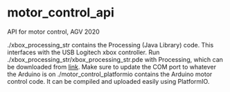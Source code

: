 # motor_control_api
 API for motor control, AGV 2020

./xbox_processing_str contains the Processing (Java Library) code. This interfaces with the USB Logitech xbox controller. Run ./xbox_processing_str/xbox_processing_str.pde with Processing, which can be downloaded from [link](https://processing.org/download/). Make sure to update the COM port to whatever the Arduino is on
./motor_control_platformio contains the Arduino motor control code. It can be compiled and uploaded easily using PlatformIO.

